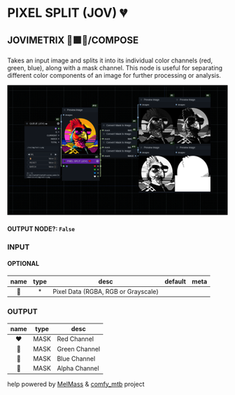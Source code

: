 # PIXEL SPLIT (JOV) 💔

## JOVIMETRIX 🔺🟩🔵/COMPOSE

Takes an input image and splits it into its individual color channels (red, green, blue), along with a mask channel. This node is useful for separating different color components of an image for further processing or analysis.

![PIXEL SPLIT](https://raw.githubusercontent.com/Amorano/Jovimetrix-examples/master/node/PIXEL%20SPLIT/PIXEL%20SPLIT.png)

#### OUTPUT NODE?: `False`

### INPUT

#### OPTIONAL

name | type | desc | default | meta
:---:|:---:|---|:---:|---
👾 | * | Pixel Data (RGBA, RGB or Grayscale) |  | 

### OUTPUT

name | type | desc
:---:|:---:|---
❤️ | MASK | Red Channel 
💚 | MASK | Green Channel 
💙 | MASK | Blue Channel 
🤍 | MASK | Alpha Channel 

help powered by [MelMass](https://github.com/melMass) & [comfy_mtb](https://github.com/melMass/comfy_mtb) project